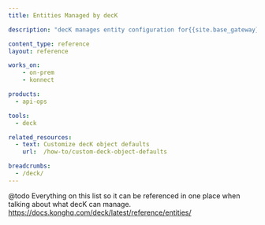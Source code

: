 ```yaml
---
title: Entities Managed by decK

description: "decK manages entity configuration for{{site.base_gateway}}, including all core proxy entities."

content_type: reference
layout: reference

works_on:
    - on-prem
    - konnect

products:
  - api-ops

tools:
  - deck

related_resources:
  - text: Customize decK object defaults
    url:  /how-to/custom-deck-object-defaults

breadcrumbs:
  - /deck/
---
```


@todo
Everything on this list so it can be referenced in one place when talking about what decK can manage. 
https://docs.konghq.com/deck/latest/reference/entities/

